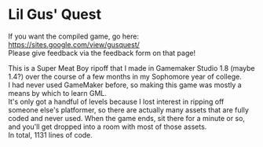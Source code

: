 # Lil Gus' Quest

If you want the compiled game, go here: https://sites.google.com/view/gusquest/<br>
Please give feedback via the feedback form on that page!<br>

This is a Super Meat Boy ripoff that I made in Gamemaker Studio 1.8 (maybe 1.4?) over the course of a few months in my Sophomore year of college.<br>
I had never used GameMaker before, so making this game was mostly a means by which to learn GML.<br>
It's only got a handful of levels because I lost interest in ripping off someone else's platformer, so there are actually many assets that are fully coded and never used. When the game ends, sit there for a minute or so, and you'll get dropped into a room with most of those assets.<br>
In total, 1131 lines of code.<br>
